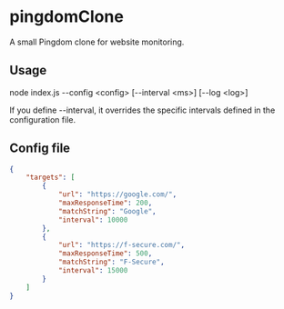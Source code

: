 # pingdomClone

A small Pingdom clone for website monitoring.

## Usage

node index.js --config \<config\> [--interval \<ms\>] [--log \<log\>]

If you define --interval, it overrides the specific intervals defined in the configuration file.

## Config file

```json
{
    "targets": [
        {
            "url": "https://google.com/",
            "maxResponseTime": 200,
            "matchString": "Google",
            "interval": 10000
        },
        {
            "url": "https://f-secure.com/",
            "maxResponseTime": 500,
            "matchString": "F-Secure",
            "interval": 15000
        }
    ]
}
```
